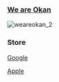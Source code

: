 ### [We are Okan](https://weareokan.com/)

![weareokan_2](https://user-images.githubusercontent.com/13637191/120913798-0dbee200-c657-11eb-9b30-98e517216742.jpg)

### Store

[Google](https://play.google.com/store/apps/dev?id=7242794089742642803&hl)

[Apple](https://apps.apple.com/us/)

<!--
**silexcorp/silexcorp** is a ✨ _special_ ✨ repository because its `README.md` (this file) appears on your GitHub profile.

Here are some ideas to get you started:

- 🔭 I’m currently working on ...
- 🌱 I’m currently learning ...
- 👯 I’m looking to collaborate on ...
- 🤔 I’m looking for help with ...
- 💬 Ask me about ...
- 📫 How to reach me: ...
- 😄 Pronouns: ...
- ⚡ Fun fact: ...
-->
